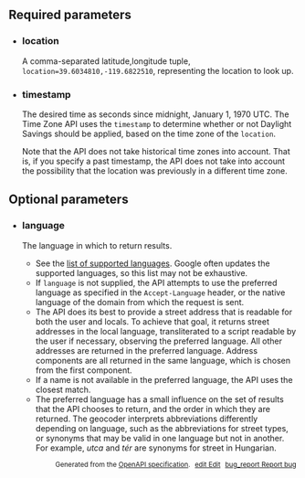 <!--- This is a generated file, do not edit! -->
<!--- [START maps_http_parameters_timezone] -->
<h2 id="required-parameters">Required parameters</h2>

-   <h3 id="location">location</h3>

    A comma-separated latitude,longitude tuple, `location=39.6034810,-119.6822510`, representing the location to look up.

-   <h3 id="timestamp">timestamp</h3>

    The desired time as seconds since midnight, January 1, 1970 UTC. The Time Zone API uses the `timestamp` to determine whether or not Daylight Savings should be applied, based on the time zone of the `location`.

    Note that the API does not take historical time zones into account. That is, if you specify a past timestamp, the API does not take into account the possibility that the location was previously in a different time zone.

<h2 id="optional-parameters">Optional parameters</h2>

-   <h3 id="language">language</h3>

    The language in which to return results.

    -   See the [list of supported languages](https://developers.google.com/maps/faq#languagesupport). Google often updates the supported languages, so this list may not be exhaustive.
    -   If `language` is not supplied, the API attempts to use the preferred language as specified in the `Accept-Language` header, or the native language of the domain from which the request is sent.
    -   The API does its best to provide a street address that is readable for both the user and locals. To achieve that goal, it returns street addresses in the local language, transliterated to a script readable by the user if necessary, observing the preferred language. All other addresses are returned in the preferred language. Address components are all returned in the same language, which is chosen from the first component.
    -   If a name is not available in the preferred language, the API uses the closest match.
    -   The preferred language has a small influence on the set of results that the API chooses to return, and the order in which they are returned. The geocoder interprets abbreviations differently depending on language, such as the abbreviations for street types, or synonyms that may be valid in one language but not in another. For example, *utca* and *tér* are synonyms for street in Hungarian.


<p style="text-align: right; font-size: smaller;">Generated from the <a class="gc-analytics-event" data-category="GMP" data-label="openapi-github" href="https://github.com/googlemaps/openapi-specification" title="Google Maps Platform OpenAPI Specification" class="external">OpenAPI specification</a>.
<a class="gc-analytics-event" data-category="GMP" data-label="openapi-github" style="margin-left: 5px;" href="https://github.com/googlemaps/openapi-specification/blob/main/specification/parameters" title="Edit on GitHub"><span class="material-icons">edit</span> Edit</a>
<a class="gc-analytics-event" data-category="GMP" data-label="openapi-github" style="margin-left: 5px;" href="https://github.com/googlemaps/openapi-specification/issues/new?assignees=&labels=type%3A+bug%2C+triage+me&template=bug_report.md&title=[parameters] Bug - /maps/api/timezone/json" title="File bug for parameters on GitHub"><span class="material-icons">bug_report</span> Report bug</a>
</p>

<!--- [END maps_http_parameters_timezone] -->